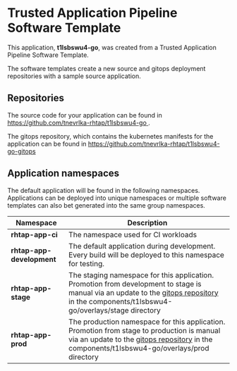 # Trusted Application Pipeline Software Template

This application, **t1lsbswu4-go**, was created from a Trusted Application Pipeline Software Template.

The software templates create a new source and gitops deployment repositories with a sample source application. 

## Repositories

The source code for your application can be found in [https://github.com/tnevrlka-rhtap/t1lsbswu4-go ](https://github.com/tnevrlka-rhtap/t1lsbswu4-go ).
 
The gitops repository, which contains the kubernetes manifests for the application can be found in 
[https://github.com/tnevrlka-rhtap/t1lsbswu4-go-gitops ](https://github.com/tnevrlka-rhtap/t1lsbswu4-go-gitops ) 

## Application namespaces 

The default application will be found in the following namespaces. Applications can be deployed into unique namespaces or multiple software templates can also bet generated into the same group namespaces.  

|  Namespace   |  Description   |  
| -------- | -------- |
| **rhtap-app-ci** | The namespace used for CI workloads |
| **rhtap-app-development** | The default application during development. Every build will be deployed to this namespace for testing. |
| **rhtap-app-stage** | The staging namespace for this application. Promotion from development to stage is manual via an update to the [gitops repository](https://github.com/tnevrlka-rhtap/t1lsbswu4-go-gitops ) in the components/t1lsbswu4-go/overlays/stage directory |
| **rhtap-app-prod** | The production namespace for this application. Promotion from stage to production is manual via an update to the [gitops repository](https://github.com/tnevrlka-rhtap/t1lsbswu4-go-gitops ) in the components/t1lsbswu4-go/overlays/prod directory |